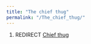 ```yaml
---
title: "The chief thug"
permalink: "/The_chief_thug/"
---
```


1.  REDIRECT [Chief thug](Chief_thug "wikilink")